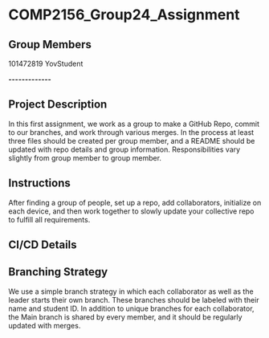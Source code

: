 # COMP2156_Group24_Assignment
## Group Members
101472819
YovStudent

**-------------**

## Project Description
In this first assignment, we work as a group to make a GitHub Repo, commit to our branches, and work through various merges. In the process at least three files should be created per group member, and a README should be updated with repo details and group information.
Responsibilities vary slightly from group member to group member.

## Instructions
After finding a group of people, set up a repo, add collaborators, initialize on each device, and then work together to slowly update your collective repo to fulfill all requirements.

## CI/CD Details

## Branching Strategy
We use a simple branch strategy in which each collaborator as well as the leader starts their own branch. These branches should be labeled with their name and student ID.
In addition to unique branches for each collaborator, the Main branch is shared by every member, and it should be regularly updated with merges.